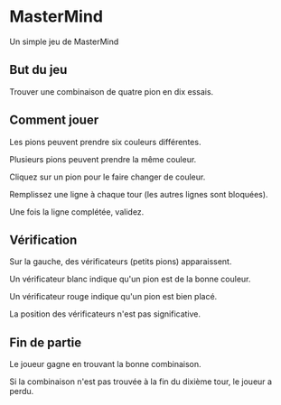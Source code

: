 MasterMind
==========
Un simple jeu de MasterMind

But du jeu
--------------
Trouver une combinaison de quatre pion en dix essais.

Comment jouer
----------------------
Les pions peuvent prendre six couleurs différentes.

Plusieurs pions peuvent prendre la même couleur.

Cliquez sur un pion pour le faire changer de couleur.

Remplissez une ligne à chaque tour (les autres lignes sont bloquées).

Une fois la ligne complétée, validez.

Vérification
----------------
Sur la gauche, des vérificateurs (petits pions) apparaissent.

Un vérificateur blanc indique qu'un pion est de la bonne couleur.

Un vérificateur rouge indique qu'un pion est bien placé.

La position des vérificateurs n'est pas significative.


Fin de partie
------------------
Le joueur gagne en trouvant la bonne combinaison.

Si la combinaison n'est pas trouvée à la fin du dixième tour, le joueur a perdu.
